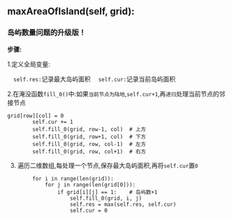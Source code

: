 ## maxAreaOfIsland(self, grid):
### 岛屿数量问题的升级版！

**步骤:**

1.定义全局变量:

&emsp;`self.res:`记录最大岛屿面积
&emsp;`self.cur:`记录当前岛屿面积

2.在淹没函数`fill_0()`中:如果`当前节点为陆地`,`self.cur+1`,再`递归`处理当前节点的邻接节点
```
grid[row][col] = 0
        self.cur += 1
        self.fill_0(grid, row-1, col)  # 上方
        self.fill_0(grid, row+1, col)  # 下方
        self.fill_0(grid, row, col-1)  # 左方
        self.fill_0(grid, row, col+1)  # 右方
```
3. 遍历二维数组,每处理一个节点,保存最大岛屿面积,再将`self.cur`置`0`
```
        for i in range(len(grid)):
            for j in range(len(grid[0])):
                if grid[i][j] == 1:    # 岛屿数+1
                    self.fill_0(grid, i, j)
                    self.res = max(self.res, self.cur)
                    self.cur = 0
```